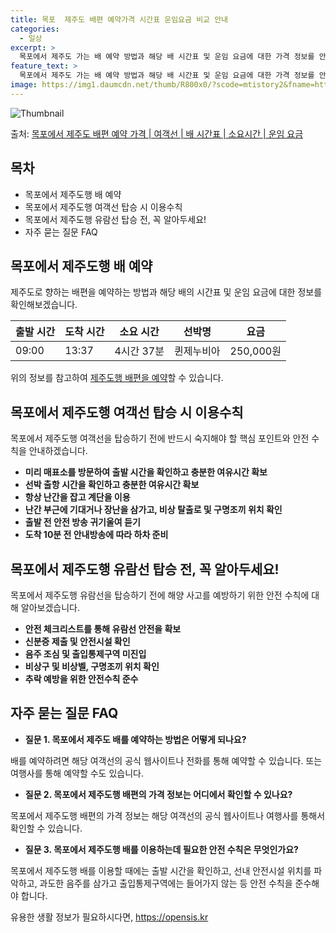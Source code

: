 ```yaml
---
title: 목포  제주도 배편 예약가격 시간표 운임요금 비교 안내
categories:
  - 일상
excerpt: >
  목포에서 제주도 가는 배 예약 방법과 해당 배 시간표 및 운임 요금에 대한 가격 정보를 안내 드리겠습니다. 안전하고 재밋는 제주도행 여행을 위해 아래 정보 참고하시기 바랍니다. 제주도행 배편 예약하기 👈 클릭목포에서 제주도행 배 시간표출발 시간도착 시간소요 시간선박명요금09:0013:374시간 37분퀸제누비아250,000원제주도행 배편 예약하기 👈 클릭목차 1목포에서 제주도행 여객선 탑승 시 이용수칙 핵심 포인트미리 매표소를 방문하여 출발 시간을 확인하고 충분한 여유시간 확보목포에서 제주도행 배 출항시간을 확인한다.선박이 출항할 시간이 가까울 수록 사람들이 몰려 혼잡하므로 미리 매표소로 가서 충분한 여유시간을 갖고선박에 탑승한다.배가 선착장에 도착하면 탑승해 있던 차와 사람들이 내리고 난 후 탑승을 한다..
feature_text: >
  목포에서 제주도 가는 배 예약 방법과 해당 배 시간표 및 운임 요금에 대한 가격 정보를 안내 드리겠습니다. 안전하고 재밋는 제주도행 여행을 위해 아래 정보 참고하시기 바랍니다. 제주도행 배편 예약하기 👈 클릭목포에서 제주도행 배 시간표출발 시간도착 시간소요 시간선박명요금09:0013:374시간 37분퀸제누비아250,000원제주도행 배편 예약하기 👈 클릭목차 1목포에서 제주도행 여객선 탑승 시 이용수칙 핵심 포인트미리 매표소를 방문하여 출발 시간을 확인하고 충분한 여유시간 확보목포에서 제주도행 배 출항시간을 확인한다.선박이 출항할 시간이 가까울 수록 사람들이 몰려 혼잡하므로 미리 매표소로 가서 충분한 여유시간을 갖고선박에 탑승한다.배가 선착장에 도착하면 탑승해 있던 차와 사람들이 내리고 난 후 탑승을 한다..
image: https://img1.daumcdn.net/thumb/R800x0/?scode=mtistory2&fname=https%3A%2F%2Fblog.kakaocdn.net%2Fdn%2Fbz0om0%2FbtsHBhfEgEa%2FfkEcahk1kUSUXYKkeLkKk1%2Fimg.webp
---
```


![Thumbnail](https://img1.daumcdn.net/thumb/R800x0/?scode=mtistory2&fname=https%3A%2F%2Fblog.kakaocdn.net%2Fdn%2Fbz0om0%2FbtsHBhfEgEa%2FfkEcahk1kUSUXYKkeLkKk1%2Fimg.webp)

<p>출처: <a href="https://opensis.kr/entry/%EB%AA%A9%ED%8F%AC%EC%97%90%EC%84%9C-%EC%A0%9C%EC%A3%BC%EB%8F%84-%EB%B0%B0%ED%8E%B8-%EC%98%88%EC%95%BD-%EA%B0%80%EA%B2%A9-%EC%97%AC%EA%B0%9D%EC%84%A0-%EB%B0%B0-%EC%8B%9C%EA%B0%84%ED%91%9C-%EC%86%8C%EC%9A%94%EC%8B%9C%EA%B0%84-%EC%9A%B4%EC%9E%84-%EC%9A%94%EA%B8%88" rel="dofollow">목포에서 제주도 배편 예약 가격 | 여객선 | 배 시간표 | 소요시간 | 운임 요금</a> </p>

## 목차

  * 목포에서 제주도행 배 예약
  * 목포에서 제주도행 여객선 탑승 시 이용수칙
  * 목포에서 제주도행 유람선 탑승 전, 꼭 알아두세요!
  * 자주 묻는 질문 FAQ

## 목포에서 제주도행 배 예약

제주도로 향하는 배편을 예약하는 방법과 해당 배의 시간표 및 운임 요금에 대한 정보를 확인해보겠습니다.

**출발 시간** | **도착 시간** | **소요 시간** | **선박명** | **요금**  
---|---|---|---|---  
09:00 | 13:37 | 4시간 37분 | 퀸제누비아 | 250,000원  
  
위의 정보를 참고하여 [제주도행 배편을 예약](https://opensis.kr/entry/%EB%AA%A9%ED%8F%AC%EC%97%90%EC%84%9C-%EC%A0%9C%EC%A3%BC%EB%8F%84-%EB%B0%B0%ED%8E%B8-%EC%98%88%EC%95%BD-%EA%B0%80%EA%B2%A9-%EC%97%AC%EA%B0%9D%EC%84%A0-%EB%B0%B0-%EC%8B%9C%EA%B0%84%ED%91%9C-%EC%86%8C%EC%9A%94%EC%8B%9C%EA%B0%84-%EC%9A%B4%EC%9E%84-%EC%9A%94%EA%B8%88)할 수 있습니다.

## 목포에서 제주도행 여객선 탑승 시 이용수칙

목포에서 제주도행 여객선을 탑승하기 전에 반드시 숙지해야 할 핵심 포인트와 안전 수칙을 안내하겠습니다.

  * **미리 매표소를 방문하여 출발 시간을 확인하고 충분한 여유시간 확보**
  * **선박 출항 시간을 확인하고 충분한 여유시간 확보**
  * **항상 난간을 잡고 계단을 이용**
  * **난간 부근에 기대거나 장난을 삼가고, 비상 탈출로 및 구명조끼 위치 확인**
  * **출발 전 안전 방송 귀기울여 듣기**
  * **도착 10분 전 안내방송에 따라 하차 준비**

## 목포에서 제주도행 유람선 탑승 전, 꼭 알아두세요!

목포에서 제주도행 유람선을 탑승하기 전에 해양 사고를 예방하기 위한 안전 수칙에 대해 알아보겠습니다.

  * **안전 체크리스트를 통해 유람선 안전을 확보**
  * **신분증 제출 및 안전시설 확인**
  * **음주 조심 및 출입통제구역 미진입**
  * **비상구 및 비상벨, 구명조끼 위치 확인**
  * **추락 예방을 위한 안전수칙 준수**

## 자주 묻는 질문 FAQ

  * **질문 1. 목포에서 제주도 배를 예약하는 방법은 어떻게 되나요?**

배를 예약하려면 해당 여객선의 공식 웹사이트나 전화를 통해 예약할 수 있습니다. 또는 여행사를 통해 예약할 수도 있습니다.

  * **질문 2. 목포에서 제주도행 배편의 가격 정보는 어디에서 확인할 수 있나요?**

목포에서 제주도행 배편의 가격 정보는 해당 여객선의 공식 웹사이트나 여행사를 통해서 확인할 수 있습니다.

  * **질문 3. 목포에서 제주도행 배를 이용하는데 필요한 안전 수칙은 무엇인가요?**

목포에서 제주도행 배를 이용할 때에는 출발 시간을 확인하고, 선내 안전시설 위치를 파악하고, 과도한 음주를 삼가고 출입통제구역에는 들어가지
않는 등 안전 수칙을 준수해야 합니다.



 

유용한 생활 정보가 필요하시다면, <a href="https://opensis.kr" rel="dofollow">https://opensis.kr</a>


